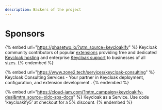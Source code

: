 ```yaml
---
description: Backers of the project
---
```


# Sponsors

{% embed url="https://phasetwo.io/?utm_source=keycloakify" %}
Keycloak community contributors of popular [extensions](https://github.com/p2-inc#our-extensions-) providing free and dedicated [Keycloak hosting](https://phasetwo.io/hosting/) and enterprise [Keycloak support](https://phasetwo.io/support/) to businesses of all sizes.
{% endembed %}

{% embed url="https://www.zone2.tech/services/keycloak-consulting" %}
Keycloak Consulting Services - Your partner in Keycloak deployment, configuration, and extension development .
{% endembed %}

{% embed url="https://cloud-iam.com/?mtm_campaign=keycloakify-deal&mtm_source=oidc-spa-docs" %}
Keycloak as a Service. Use code 'keycloakify5' at checkout for a 5% discount.
{% endembed %}
